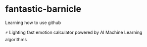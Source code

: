 # fantastic-barnicle
Learning how to use github

⚡ Lighting fast emotion calculator powered by AI Machine Learning algorithms
